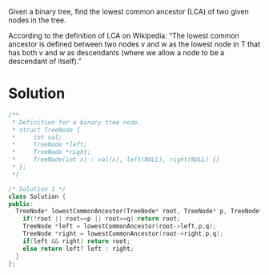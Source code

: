 Given a binary tree, find the lowest common ancestor (LCA) of two given nodes in the tree.

According to the definition of LCA on Wikipedia: “The lowest common ancestor is defined between two nodes v and w as the lowest node in T that has both v and w as descendants (where we allow a node to be a descendant of itself).”


# Solution

```cpp
/**
 * Definition for a binary tree node.
 * struct TreeNode {
 *     int val;
 *     TreeNode *left;
 *     TreeNode *right;
 *     TreeNode(int x) : val(x), left(NULL), right(NULL) {}
 * };
 */

/* Solution 1 */
class Solution {
public:
  TreeNode* lowestCommonAncestor(TreeNode* root, TreeNode* p, TreeNode* q) {
    if(!root || root==p || root==q) return root;
    TreeNode *left = lowestCommonAncestor(root->left,p,q);
    TreeNode *right = lowestCommonAncestor(root->right,p,q);
    if(left && right) return root;
    else return left? left : right;
  }
};
```
